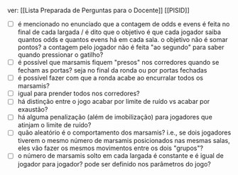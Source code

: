 ver:
	[[Lista Preparada de Perguntas para o Docente]]
	[[PISID]]

- [ ] é mencionado no enunciado que a contagem de odds e evens é feita no final de cada largada / é dito que o objetivo é que cada jogador saiba quantos odds e quantos evens há em cada sala. o objetivo não é somar pontos? a contagem pelo jogador não é feita "ao segundo" para saber quando pressionar o gatilho?
- [ ] é possível que marsamis fiquem "presos" nos corredores quando se fecham as portas? seja no final da ronda ou por portas fechadas
- [ ] é possível fazer com que a ronda acabe ao encurralar todos os marsamis?
- [ ] igual para prender todos nos corredores?
- [ ] há distinção entre o jogo acabar por limite de ruído vs acabar por exaustão?
- [ ] há alguma penalização (além de imobilização) para jogadores que atinjam o limite de ruído?
- [ ] quão aleatório é o comportamento dos marsamis? i.e., se dois jogadores tiverem o mesmo número de marsamis posicionados nas mesmas salas, eles vão fazer os mesmos movimentos entre os dois "grupos"?
- [ ] o número de marsamis solto em cada largada é constante e é igual de jogador para jogador? pode ser definido nos parâmetros do jogo?